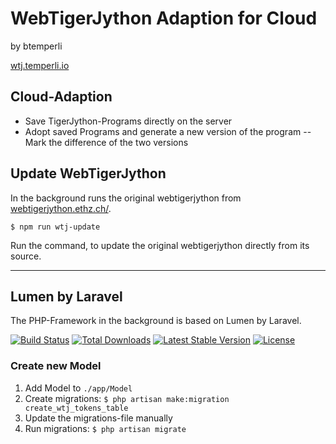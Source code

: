 # WebTigerJython Adaption for Cloud

by btemperli

[wtj.temperli.io](https://wtj.temperli.io)

## Cloud-Adaption

- Save TigerJython-Programs directly on the server
- Adopt saved Programs and generate a new version of the program
-- Mark the difference of the two versions

## Update WebTigerJython

In the background runs the original webtigerjython from [webtigerjython.ethz.ch/](https://webtigerjython.ethz.ch/).

    $ npm run wtj-update

Run the command, to update the original webtigerjython directly from its source.

---

## Lumen by Laravel

The PHP-Framework in the background is based on Lumen by Laravel.

[![Build Status](https://travis-ci.org/laravel/lumen-framework.svg)](https://travis-ci.org/laravel/lumen-framework)
[![Total Downloads](https://poser.pugx.org/laravel/lumen-framework/d/total.svg)](https://packagist.org/packages/laravel/lumen-framework)
[![Latest Stable Version](https://poser.pugx.org/laravel/lumen-framework/v/stable.svg)](https://packagist.org/packages/laravel/lumen-framework)
[![License](https://poser.pugx.org/laravel/lumen-framework/license.svg)](https://packagist.org/packages/laravel/lumen-framework)

### Create new Model

1. Add Model to `./app/Model`
2. Create migrations: `$ php artisan make:migration create_wtj_tokens_table`
3. Update the migrations-file manually
4. Run migrations: `$ php artisan migrate`
